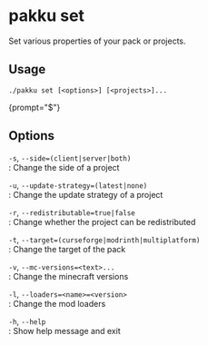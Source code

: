 # pakku set

Set various properties of your pack or projects.

## Usage

```
./pakku set [<options>] [<projects>]...
```
{prompt="$"}

## Options

`-s`, `--side=(client|server|both)`                   
: Change the side of a project

`-u`, `--update-strategy=(latest|none)`               
: Change the update strategy of a project

`-r`, `--redistributable=true|false`                  
: Change whether the project can be redistributed

`-t`, `--target=(curseforge|modrinth|multiplatform)`  
: Change the target of the pack

`-v`, `--mc-versions=<text>...`                       
: Change the minecraft versions

`-l`, `--loaders=<name>=<version>`                           
: Change the mod loaders

`-h`, `--help`                                        
: Show help message and exit
